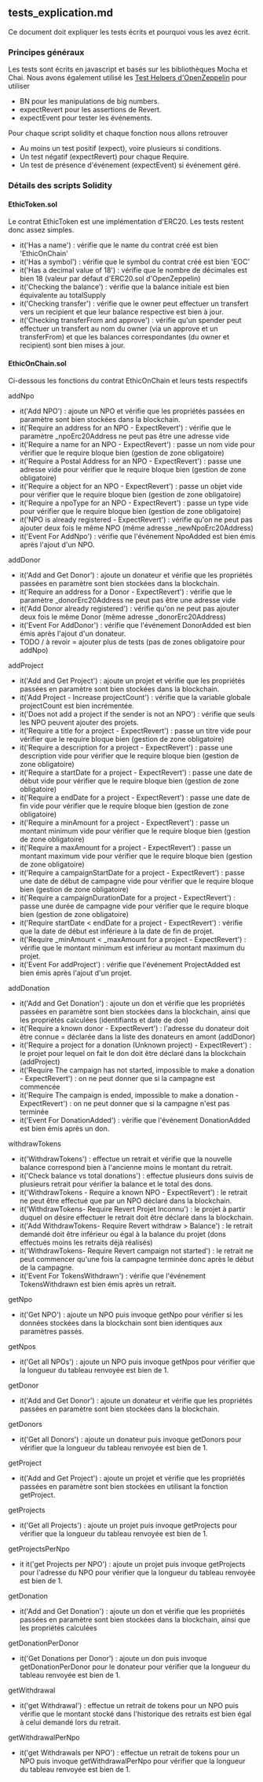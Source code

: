 ## tests_explication.md 
Ce document doit expliquer les tests écrits et pourquoi vous les avez écrit.

### Principes généraux
Les tests sont écrits en javascript et basés sur les bibliothèques Mocha et Chai.
Nous avons également utilisé les [Test Helpers d'OpenZeppelin](https://docs.openzeppelin.com/test-helpers) pour utiliser
* BN pour les manipulations de big numbers.
* expectRevert pour les assertions de Revert.
* expectEvent pour tester les événements.

Pour chaque script solidity et chaque fonction nous allons retrouver
* Au moins un test positif (expect), voire plusieurs si conditions.
* Un test négatif (expectRevert) pour chaque Require.
* Un test de présence d'événement (expectEvent) si événement géré.

### Détails des scripts Solidity

#### EthicToken.sol
Le contrat EthicToken est une implémentation d'ERC20. Les tests restent donc assez simples.
* it('Has a name') : vérifie que le name du contrat créé est bien 'EthicOnChain'
* it('Has a symbol') : vérifie que le symbol du contrat créé est bien 'EOC'
* it('Has a decimal value of 18') : vérifie que le nombre de décimales est bien 18 (valeur par défaut d'ERC20.sol d'OpenZeppelin)
* it('Checking the balance') : vérifie que la balance initiale est bien équivalente au totalSupply
* it('Checking transfer') : vérifie que le owner peut effectuer un transfert vers un recipient et que leur balance respective est bien à jour.
*  it('Checking transferFrom and approve') : vérifie qu'un spender peut effectuer un transfert au nom du owner (via un approve et un transferFrom) et que les balances correspondantes (du owner et recipient) sont bien mises à jour.

#### EthicOnChain.sol
Ci-dessous les fonctions du contrat EthicOnChain et leurs tests respectifs

addNpo
* it('Add NPO') : ajoute un NPO et vérifie que les propriétés passées en paramètre sont bien stockées dans la blockchain.
* it('Require an address for an NPO - ExpectRevert') : vérifie que le paramètre _npoErc20Address ne peut pas être une adresse vide
* it('Require a name for an NPO - ExpectRevert') : passe un nom vide pour vérifier que le require bloque bien (gestion de zone obligatoire)
* it('Require a Postal Address for an NPO - ExpectRevert') : passe une adresse vide pour vérifier que le require bloque bien (gestion de zone obligatoire)
* it('Require a object for an NPO - ExpectRevert') : passe un objet vide pour vérifier que le require bloque bien (gestion de zone obligatoire)
* it('Require a npoType for an NPO - ExpectRevert') : passe un type vide pour vérifier que le require bloque bien (gestion de zone obligatoire)
* it('NPO is already registered - ExpectRevert') : vérifie qu'on ne peut pas ajouter deux fois le même NPO (même adresse _newNpoErc20Address)
* it('Event For AddNpo') : vérifie que l'événement NpoAdded est bien émis après l'ajout d'un NPO.

addDonor
* it('Add and Get Donor') : ajoute un donateur et vérifie que les propriétés passées en paramètre sont bien stockées dans la blockchain.
* it('Require an address for a Donor - ExpectRevert') : vérifie que le paramètre _donorErc20Address ne peut pas être une adresse vide
* it('Add Donor already registered') : vérifie qu'on ne peut pas ajouter deux fois le même Donor (même adresse _donorErc20Address)
* it('Event For AddDonor') : vérifie que l'événement DonorAdded est bien émis après l'ajout d'un donateur.
* TODO / à revoir = ajouter plus de tests (pas de zones obligatoire pour addNpo)

addProject
* it('Add and Get Project') : ajoute un projet et vérifie que les propriétés passées en paramètre sont bien stockées dans la blockchain.
* it('Add Project - Increase projectCount') : vérifie que la variable globale projectCount est bien incrémentée.
* it('Does not add a project if the sender is not an NPO') : vérifie que seuls les NPO peuvent ajouter des projets.
* it('Require a title for a project - ExpectRevert') : passe un titre vide pour vérifier que le require bloque bien (gestion de zone obligatoire)
* it('Require a description for a project - ExpectRevert') : passe une description vide pour vérifier que le require bloque bien (gestion de zone obligatoire)
* it('Require a startDate for a project - ExpectRevert') : passe une date de début vide pour vérifier que le require bloque bien (gestion de zone obligatoire)
* it('Require a endDate for a project - ExpectRevert') : passe une date de fin vide pour vérifier que le require bloque bien (gestion de zone obligatoire)
* it('Require a minAmount for a project - ExpectRevert') : passe un montant minimum vide pour vérifier que le require bloque bien (gestion de zone obligatoire)
* it('Require a maxAmount for a project - ExpectRevert') : passe un montant maximum vide pour vérifier que le require bloque bien (gestion de zone obligatoire)
* it('Require a campaignStartDate for a project - ExpectRevert') : passe une date de début de campagne vide pour vérifier que le require bloque bien (gestion de zone obligatoire)
* it('Require a campaignDurationDate for a project - ExpectRevert') : passe une durée de campagne vide pour vérifier que le require bloque bien (gestion de zone obligatoire)
* it('Require startDate < endDate for a project - ExpectRevert') : vérifie que la date de début est inférieure à la date de fin de projet.
* it('Require _minAmount < _maxAmount for a project - ExpectRevert') : vérifie que le montant minimum est inférieur au montant maximum du projet.
* it('Event For addProject') : vérifie que l'événement ProjectAdded est bien émis après l'ajout d'un projet.

addDonation
* it('Add and Get Donation') : ajoute un don et vérifie que les propriétés passées en paramètre sont bien stockées dans la blockchain, ainsi que les propriétés calculées (identifiants et date de don)
* it('Require a known donor - ExpectRevert') : l'adresse du donateur doit être connue = déclarée dans la liste des donateurs en amont (addDonor)
* it('Require a project for a donation (Unknown project) - ExpectRevert') : le projet pour lequel on fait le don doit être déclaré dans la blockchain (addProject)
* it('Require The campaign has not started, impossible to make a donation - ExpectRevert') : on ne peut donner que si la campagne est commencée
* it('Require The campaign is ended, impossible to make a donation - ExpectRevert') : on ne peut donner que si la campagne n'est pas terminée
* it('Event For DonationAdded') : vérifie que l'événement DonationAdded est bien émis après un don.

withdrawTokens
* it('WithdrawTokens') : effectue un retrait et vérifie que la nouvelle balance correspond bien à l'ancienne moins le montant du retrait.
* it('Check balance vs total donations') : effectue plusieurs dons suivis de plusieurs retrait pour vérifier la balance et le total des dons.
* it('WithdrawTokens - Require a known NPO - ExpectRevert') : le retrait ne peut être effectué que par un NPO déclaré dans la blockchain.
* it('WithdrawTokens- Require Revert Projet Inconnu') : le projet à partir duquel on désire effectuer le retrait doit être déclaré dans la blockchain.
* it('Add WithdrawTokens- Require Revert withdraw > Balance') : le retrait demandé doit être inférieur ou égal à la balance du projet (dons effectués moins les retraits déjà réalisés)
* it('WithdrawTokens- Require Revert campaign not started') : le retrait ne peut commencer qu'une fois la campagne terminée donc après le début de la campagne.
* it('Event For TokensWithdrawn') : vérifie que l'événement TokensWithdrawn est bien émis après un retrait.

getNpo
* it('Get NPO') : ajoute un NPO puis invoque getNpo pour vérifier si les données stockées dans la blockchain sont bien identiques aux paramètres passés.

getNpos
* it('Get all NPOs') : ajoute un NPO puis invoque getNpos pour vérifier que la longueur du tableau renvoyée est bien de 1.

getDonor
* it('Add and Get Donor') : ajoute un donateur et vérifie que les propriétés passées en paramètre sont bien stockées dans la blockchain.

getDonors
* it('Get all Donors') : ajoute un donateur puis invoque getDonors pour vérifier que la longueur du tableau renvoyée est bien de 1.

getProject
* it('Add and Get Project') : ajoute un projet et vérifie que les propriétés passées en paramètre sont bien stockées en utilisant la fonction getProject.

getProjects
* it('Get all Projects') : ajoute un projet puis invoque getProjects pour vérifier que la longueur du tableau renvoyée est bien de 1.

getProjectsPerNpo
* it it('get Projects per NPO') : ajoute un projet puis invoque getProjects pour l'adresse du NPO pour vérifier que la longueur du tableau renvoyée est bien de 1.

getDonation
* it('Add and Get Donation') : ajoute un don et vérifie que les propriétés passées en paramètre sont bien stockées dans la blockchain, ainsi que les propriétés calculées 

getDonationPerDonor
* it('Get Donations per Donor') : ajoute un don puis invoque getDonationPerDonor pour le donateur pour vérifier que la longueur du tableau renvoyée est bien de 1.

getWithdrawal
* it('get Withdrawal') : effectue un retrait de tokens pour un NPO puis vérifie que le montant stocké dans l'historique des retraits est bien égal à celui demandé lors du retrait.

getWithdrawalPerNpo
* it('get Withdrawals per NPO') : effectue un retrait de tokens pour un NPO puis invoque getWithdrawalPerNpo pour vérifier que la longueur du tableau renvoyée est bien de 1.